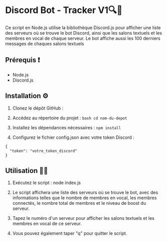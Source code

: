 # Discord Bot - Tracker V1🔍🤖

Ce script en Node.js utilise la bibliothèque Discord.js pour afficher une liste des serveurs où se trouve le bot Discord, ainsi que les salons textuels et les membres en vocal de chaque serveur.
Le bot affiche aussi les 100 derniers messages de chaques salons textuels

## Prérequis ❗

- Node.js
- Discord.js

## Installation ⚙️

1. Clonez le dépôt GitHub :

2. Accédez au répertoire du projet :
    ```bash cd nom-du-depot```
    
3. Installez les dépendances nécessaires :
```npm install```

4. Configurez le fichier config.json avec votre token Discord :
```
{
  "token": "votre_token_discord"
}
```
## Utilisation 🧑‍💻
1. Exécutez le script : node index.js

2. Le script affichera une liste des serveurs où se trouve le bot, avec des informations telles que le nombre de membres en vocal, les membres connectés, le nombre total de membres et le niveau de boost du serveur.

3. Tapez le numéro d'un serveur pour afficher les salons textuels et les membres en vocal de ce serveur.

4. Vous pouvez également taper "q" pour quitter le script.
